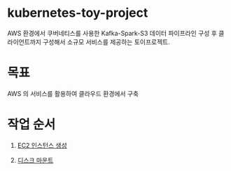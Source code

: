 # kubernetes-toy-project

AWS 환경에서 쿠버네티스를 사용한 Kafka-Spark-S3 데이터 파이프라인 구성 후 클라이언트까지 구성해서 소규모 서비스를 제공하는 토이프로젝트.


# 목표

AWS 의 서비스를 활용하여 클라우드 환경에서 구축

# 작업 순서

1. [EC2 인스턴스 생성](https://github.com/Donaid/kubernetes-toy-project/blob/main/Documents/1.%EC%9D%B8%EC%8A%A4%ED%84%B4%EC%8A%A4-%EC%83%9D%EC%84%B1.md)

2. [디스크 마운트](https://github.com/Donaid/kubernetes-toy-project/blob/main/Documents/2.%EB%94%94%EC%8A%A4%ED%81%AC-%EB%A7%88%EC%9A%B4%ED%8A%B8.md)









